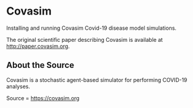# Covasim
Installing and running Covasim Covid-19 disease model simulations.

The original scientific paper describing Covasim is available at http://paper.covasim.org. 

## About the Source
Covasim is a stochastic agent-based simulator for performing COVID-19 analyses. 

Source = https://covasim.org
